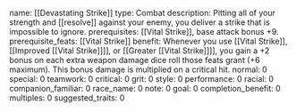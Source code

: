 name: [[Devastating Strike]]
type: Combat
description: Pitting all of your strength and [[resolve]] against your enemy, you deliver a strike that is impossible to ignore.
prerequisites: [[Vital Strike]], base attack bonus +9.
prerequisite_feats: [[Vital Strike]]
benefit: Whenever you use [[Vital Strike]], [[Improved [[Vital Strike]]]], or [[Greater [[Vital Strike]]]], you gain a +2 bonus on each extra weapon damage dice roll those feats grant (+6 maximum). This bonus damage is multiplied on a critical hit.
normal: 0
special: 0
teamwork: 0
critical: 0
grit: 0
style: 0
performance: 0
racial: 0
companion_familiar: 0
race_name: 0
note: 0
goal: 0
completion_benefit: 0
multiples: 0
suggested_traits: 0
